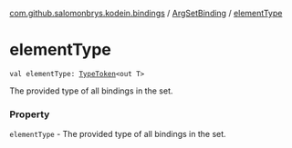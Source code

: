 [com.github.salomonbrys.kodein.bindings](../index.md) / [ArgSetBinding](index.md) / [elementType](.)

# elementType

`val elementType: `[`TypeToken`](../../com.github.salomonbrys.kodein/-type-token/index.md)`<out T>`

The provided type of all bindings in the set.

### Property

`elementType` - The provided type of all bindings in the set.